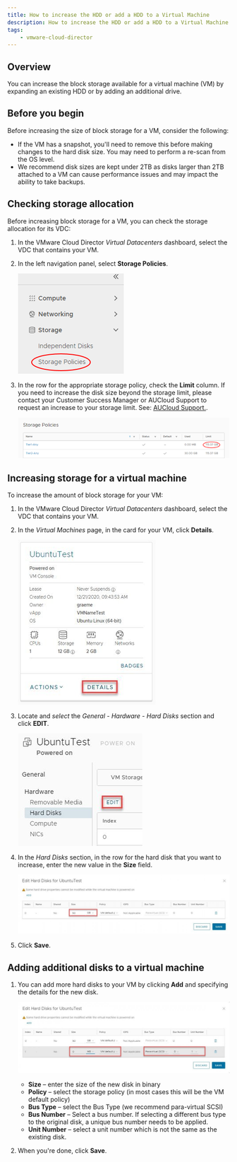 ```yaml
---
title: How to increase the HDD or add a HDD to a Virtual Machine
description: How to increase the HDD or add a HDD to a Virtual Machine
tags:
    - vmware-cloud-director
---
```


## Overview

You can increase the block storage available for a virtual machine (VM) by expanding an existing HDD or by adding an additional drive.

## Before you begin

Before increasing the size of block storage for a VM, consider the following:

- If the VM has a snapshot, you'll need to remove this before making changes to the hard disk size. You may need to perform a re-scan from the OS level.
- We recommend disk sizes are kept under 2TB as disks larger than 2TB attached to a VM can cause performance issues and may impact the ability to take backups.

## Checking storage allocation

Before increasing block storage for a VM, you can check the storage allocation for its VDC:

1. In the VMware Cloud Director _Virtual Datacenters_ dashboard, select the VDC that contains your VM.

1. In the left navigation panel, select **Storage Policies**.

    ![Storage Policies](./assets/nav_storage_policies.png)

1. In the row for the appropriate storage policy, check the **Limit** column. If you need to increase the disk size beyond the storage limit, please contact your Customer Success Manager or AUCloud Support to request an increase to your storage limit. See: [AUCloud Support.](../../../Platform_Overview/support/index.md).

    ![Storage Policy Limit](./assets/storage_policy_limit.png)

## Increasing storage for a virtual machine

To increase the amount of block storage for your VM:

1. In the VMware Cloud Director _Virtual Datacenters_ dashboard, select the VDC that contains your VM.

1. In the _Virtual Machines_ page, in the card for your VM, click **Details**.

    ![VM details](./assets/vm_details.jpg)

1. Locate and _select_ the _General - Hardware -_ _Hard Disks_ section and click **EDIT**.

    ![Disk Edit](./assets/general_hardware_disk_edit.jpg)

1. In the _Hard Disks_ section, in the row for the hard disk that you want to increase, enter the new value in the **Size** field.

    ![Disk Edit](./assets/edit_hard_disks.jpg)

1. Click **Save**.

## Adding additional disks to a virtual machine

1. You can add more hard disks to your VM by clicking **Add** and specifying the details for the new disk.

    ![Disk Edit](./assets/edit_hard_disks_detail.jpg)

    - **Size** – enter the size of the new disk in binary
    - **Policy** – select the storage policy (in most cases this will be the VM default policy)
    - **Bus Type** – select the Bus Type (we recommend para-virtual SCSI)
    - **Bus Number** – Select a bus number. If selecting a different bus type to the original disk, a unique bus number needs to be applied.
    - **Unit Number** – select a unit number which is not the same as the existing disk.

1. When you're done, click **Save**.
